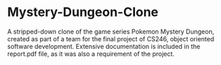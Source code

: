 # Mystery-Dungeon-Clone

A stripped-down clone of the game series Pokemon Mystery Dungeon, created as part of a team for the final project of CS246, object oriented software development. Extensive documentation is included in the report.pdf file, as it was also a requirement of the project.
